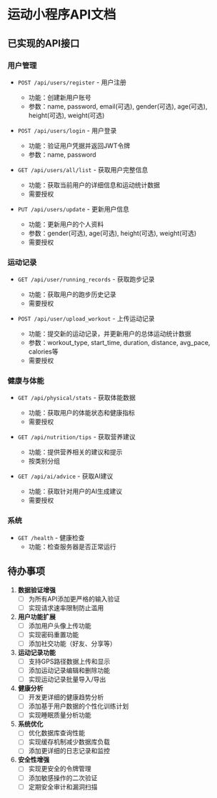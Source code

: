 # 运动小程序API文档

## 已实现的API接口

### 用户管理
- `POST /api/users/register` - 用户注册
  - 功能：创建新用户账号
  - 参数：name, password, email(可选), gender(可选), age(可选), height(可选), weight(可选)

- `POST /api/users/login` - 用户登录
  - 功能：验证用户凭据并返回JWT令牌
  - 参数：name, password

- `GET /api/users/all/list` - 获取用户完整信息
  - 功能：获取当前用户的详细信息和运动统计数据
  - 需要授权

- `PUT /api/users/update` - 更新用户信息
  - 功能：更新用户的个人资料
  - 参数：gender(可选), age(可选), height(可选), weight(可选)
  - 需要授权

### 运动记录
- `GET /api/user/running_records` - 获取跑步记录
  - 功能：获取用户的跑步历史记录
  - 需要授权

- `POST /api/user/upload_workout` - 上传运动记录
  - 功能：提交新的运动记录，并更新用户的总体运动统计数据
  - 参数：workout_type, start_time, duration, distance, avg_pace, calories等
  - 需要授权

### 健康与体能
- `GET /api/physical/stats` - 获取体能数据
  - 功能：获取用户的体能状态和健康指标
  - 需要授权

- `GET /api/nutrition/tips` - 获取营养建议
  - 功能：提供营养相关的建议和提示
  - 按类别分组

- `GET /api/ai/advice` - 获取AI建议
  - 功能：获取针对用户的AI生成建议
  - 需要授权

### 系统
- `GET /health` - 健康检查
  - 功能：检查服务器是否正常运行

## 待办事项

1. **数据验证增强**
   - [ ] 为所有API添加更严格的输入验证
   - [ ] 实现请求速率限制防止滥用

2. **用户功能扩展**
   - [ ] 添加用户头像上传功能
   - [ ] 实现密码重置功能
   - [ ] 添加社交功能（好友、分享等）

3. **运动记录功能**
   - [ ] 支持GPS路径数据上传和显示
   - [ ] 添加运动记录编辑和删除功能
   - [ ] 实现运动记录批量导入/导出

4. **健康分析**
   - [ ] 开发更详细的健康趋势分析
   - [ ] 添加基于用户数据的个性化训练计划
   - [ ] 实现睡眠质量分析功能

5. **系统优化**
   - [ ] 优化数据库查询性能
   - [ ] 实现缓存机制减少数据库负载
   - [ ] 添加更详细的日志记录和监控

6. **安全性增强**
   - [ ] 实现更安全的令牌管理
   - [ ] 添加敏感操作的二次验证
   - [ ] 定期安全审计和漏洞扫描 